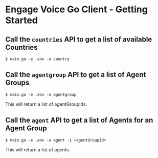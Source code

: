 # Engage Voice Go Client - Getting Started

## Call the `countries` API to get a list of available Countries

```
$ main.go -e .env -o country
```

## Call the `agentgroup` API to get a list of Agent Groups

```
$ main.go -e .env -o agentgroup
```

This will return a list of agentGroupIds.

## Call the `agent` API to get a list of Agents for an Agent Group

```
$ main.go -e .env -o agent -i <agentGroupId>
```

This will return a list of agents.
